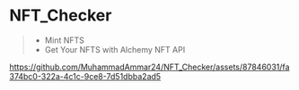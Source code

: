 
# NFT_Checker

> * Mint NFTS
> *  Get Your NFTS with Alchemy NFT API

https://github.com/MuhammadAmmar24/NFT_Checker/assets/87846031/fa374bc0-322a-4c1c-9ce8-7d51dbba2ad5

